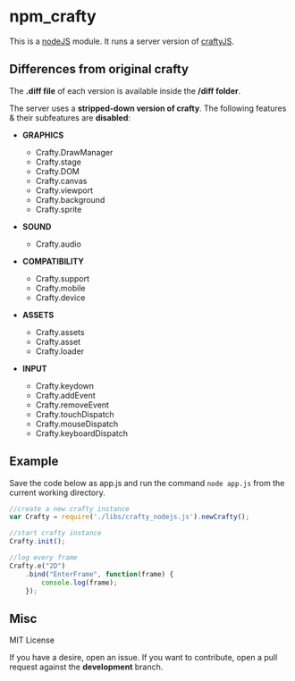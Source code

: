 npm_crafty
==========

This is a [nodeJS](http://nodejs.org/) module. It runs a server version of [craftyJS](http://craftyjs.com/).

Differences from original crafty
--------------------------------
The **.diff file** of each version is available inside the **/diff folder**.

The server uses a __stripped-down version of crafty__. The following features & their subfeatures are **disabled**:
* __GRAPHICS__
	* Crafty.DrawManager
	* Crafty.stage
	* Crafty.DOM
	* Crafty.canvas
	* Crafty.viewport
	* Crafty.background
	* Crafty.sprite

* __SOUND__
	* Crafty.audio

* __COMPATIBILITY__
	* Crafty.support
	* Crafty.mobile
	* Crafty.device

* __ASSETS__
	* Crafty.assets
	* Crafty.asset
	* Crafty.loader

* __INPUT__
 	* Crafty.keydown
	* Crafty.addEvent
	* Crafty.removeEvent
	* Crafty.touchDispatch
	* Crafty.mouseDispatch
	* Crafty.keyboardDispatch

	
Example
-------
Save the code below as app.js and run the command `node app.js` from the current working directory.

```javascript
//create a new crafty instance
var Crafty = require('./libs/crafty_nodejs.js').newCrafty();

//start crafty instance
Crafty.init();

//log every frame
Crafty.e("2D")
	.bind("EnterFrame", function(frame) {
		console.log(frame);
	});
```

Misc
----
MIT License

If you have a desire, open an issue. If you want to contribute, open a pull request against the __development__ branch.
